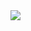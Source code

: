 <img src="https://user-images.githubusercontent.com/56709213/156948816-f87b2780-f32c-41e5-8133-3d8b69d0ee4f.png"/>

 




